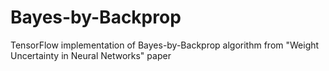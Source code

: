 # Bayes-by-Backprop
TensorFlow implementation of Bayes-by-Backprop algorithm from "Weight Uncertainty in Neural Networks" paper
